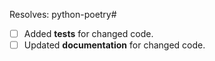 Resolves: python-poetry#<!-- add issue number/link here -->

<!-- This is just a reminder about the most common mistakes. Please make sure that you tick all *appropriate* boxes. But please read our [contribution guide](https://python-poetry.org/docs/contributing/) at least once, it will save you unnecessary review cycles! -->

- [ ] Added **tests** for changed code.
- [ ] Updated **documentation** for changed code.

<!--
**Note**: If your Pull Request introduces a new feature or changes the current behavior, it should be based
on the `develop` branch. If it's a bug fix or only a documentation update, it should be based on the `main` branch.

If you have *any* questions to *any* of the points above, just **submit and ask**!  This checklist is here to *help* you, not to deter you from contributing!
-->
